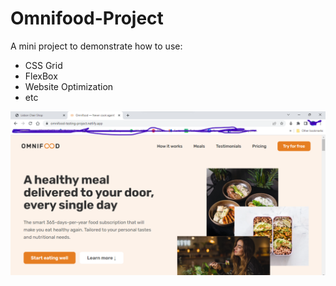 # Omnifood-Project

A mini project to demonstrate how to use:
<ul>
  <li>CSS Grid</li>
  <li>FlexBox</li>
  <li>Website Optimization</li>
  <li>etc</li>
</ul>

<!---
#### Project review below

[![Website Preview](https://opengraph.githubassets.com/8c3092796977b0f2d2dc1456e8de6c91bf40b3ea3f38a9d8e85af6827dc90601/[{URL}](https://omnifood-testing-project.netlify.app/))](https://omnifood-testing-project.netlify.app/)
--->


<a href="https://omnifood-testing-project.netlify.app/" target="_blank"><img src="https://github.com/Matthew-Oduamafu/Omnifood-Project/blob/main/img/omnifood.png?raw=true" alt=""></a>

